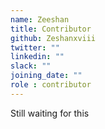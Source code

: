 ```yaml
---
name: Zeeshan
title: Contributor
github: Zeshanxviii
twitter: ""
linkedin: ""
slack: ""
joining_date: ""
role : contributor
---
```


Still waiting for this

